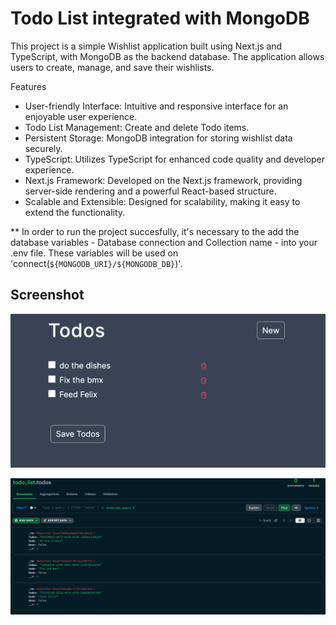 # Todo List integrated with MongoDB
This project is a simple Wishlist application built using Next.js and TypeScript, with MongoDB as the backend database. The application allows users to create, manage, and save their wishlists.

Features
* User-friendly Interface: Intuitive and responsive interface for an enjoyable user experience.
* Todo List Management: Create and delete Todo items.
* Persistent Storage: MongoDB integration for storing wishlist data securely.
* TypeScript: Utilizes TypeScript for enhanced code quality and developer experience.
* Next.js Framework: Developed on the Next.js framework, providing server-side rendering and a powerful React-based structure.
* Scalable and Extensible: Designed for scalability, making it easy to extend the functionality.

** In order to run the project succesfully, it's necessary to the add the database variables - Database connection and Collection name - into your .env file. These variables will be used on 'connect(`${MONGODB_URI}/${MONGODB_DB}`)'.


## Screenshot

![Screenshot](screenshot.png)

![Screenshot](screenshot2.png)
